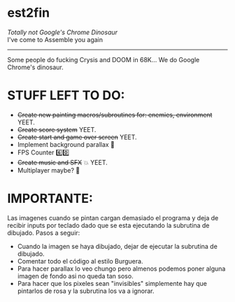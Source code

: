 # est2fin
*Totally not Google's Chrome Dinosaur* <br>
I've come to Assemble you again

---------------------------------------------------------------

Some people do fucking Crysis and DOOM in 68K... We do Google Chrome's dinosaur.

# STUFF LEFT TO DO:
  - ~~Create new painting macros/subroutines for: enemies, environment~~ YEET.
  - ~~Create score system~~ YEET.
  - ~~Create start and game over screen~~ YEET.
  - Implement background parallax :sunrise_over_mountains:
  - FPS Counter :six::zero:
  - ~~Create music and SFX~~ :collision: YEET.
  - Multiplayer maybe? :two_men_holding_hands:
  
# IMPORTANTE:
  Las imagenes cuando se pintan cargan demasiado el programa y deja de recibir inputs por teclado dado que se esta ejecutando la             subrutina de dibujado. Pasos a seguir:
  - Cuando la imagen se haya dibujado, dejar de ejecutar la subrutina de dibujado.
  - Comentar todo el código al estilo Burguera.
  - Para hacer parallax lo veo chungo pero almenos podemos poner alguna imagen de fondo asi no queda tan soso.
  - Para hacer que los pixeles sean "invisibles" simplemente hay que pintarlos de rosa y la subrutina los va a ignorar.

